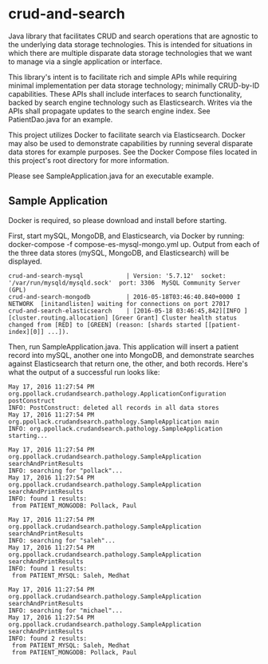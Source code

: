# crud-and-search
Java library that facilitates CRUD and search operations that are agnostic to the underlying data
storage technologies.  This is intended for situations in which there are multiple disparate
data storage technologies that we want to manage via a single application or interface.

This library's intent is to facilitate rich and simple APIs while requiring minimal implementation
per data storage technology; minimally CRUD-by-ID capabilities.
These APIs shall include interfaces to search functionality, backed by search engine technology
such as Elasticsearch.  Writes via the APIs shall propagate updates to the search engine index.
See PatientDao.java for an example.

This project utilizes Docker to facilitate search via Elasticsearch.  Docker may also be used to
demonstrate capabilities by running several disparate data stores for example purposes.
See the Docker Compose files located in this project's root directory for more information.

Please see SampleApplication.java for an executable example.


## Sample Application

Docker is required, so please download and install before starting.

First, start mySQL, MongoDB, and Elasticsearch, via Docker by running: docker-compose -f compose-es-mysql-mongo.yml up.
Output from each of the three data stores (mySQL, MongoDB, and Elasticsearch) will be displayed.
```
crud-and-search-mysql            | Version: '5.7.12'  socket: '/var/run/mysqld/mysqld.sock'  port: 3306  MySQL Community Server (GPL)
crud-and-search-mongodb          | 2016-05-18T03:46:40.840+0000 I NETWORK  [initandlisten] waiting for connections on port 27017
crud-and-search-elasticsearch    | [2016-05-18 03:46:45,842][INFO ][cluster.routing.allocation] [Greer Grant] Cluster health status changed from [RED] to [GREEN] (reason: [shards started [[patient-index][0]] ...]).
```

Then, run SampleApplication.java.
This application will insert a patient record into mySQL, another one into MongoDB, and demonstrate
searches against Elasticsearch that return one, the other, and both records.  Here's what the
output of a successful run looks like:
```
May 17, 2016 11:27:54 PM org.ppollack.crudandsearch.pathology.ApplicationConfiguration postConstruct
INFO: PostConstruct: deleted all records in all data stores
May 17, 2016 11:27:54 PM org.ppollack.crudandsearch.pathology.SampleApplication main
INFO: org.ppollack.crudandsearch.pathology.SampleApplication starting...

May 17, 2016 11:27:54 PM org.ppollack.crudandsearch.pathology.SampleApplication searchAndPrintResults
INFO: searching for "pollack"...
May 17, 2016 11:27:54 PM org.ppollack.crudandsearch.pathology.SampleApplication searchAndPrintResults
INFO: found 1 results:
 from PATIENT_MONGODB: Pollack, Paul

May 17, 2016 11:27:54 PM org.ppollack.crudandsearch.pathology.SampleApplication searchAndPrintResults
INFO: searching for "saleh"...
May 17, 2016 11:27:54 PM org.ppollack.crudandsearch.pathology.SampleApplication searchAndPrintResults
INFO: found 1 results:
 from PATIENT_MYSQL: Saleh, Medhat

May 17, 2016 11:27:54 PM org.ppollack.crudandsearch.pathology.SampleApplication searchAndPrintResults
INFO: searching for "michael"...
May 17, 2016 11:27:54 PM org.ppollack.crudandsearch.pathology.SampleApplication searchAndPrintResults
INFO: found 2 results:
 from PATIENT_MYSQL: Saleh, Medhat
 from PATIENT_MONGODB: Pollack, Paul
```



